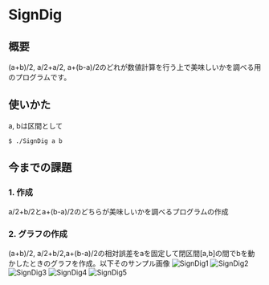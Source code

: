# SignDig
## 概要
(a+b)/2, a/2+a/2, a+(b-a)/2のどれが数値計算を行う上で美味しいかを調べる用のプログラムです。
## 使いかた
a, bは区間として
```
$ ./SignDig a b
```
## 今までの課題
### 1. 作成
a/2+b/2とa+(b-a)/2のどちらが美味しいかを調べるプログラムの作成
### 2. グラフの作成
(a+b)/2, a/2+b/2,a+(b-a)/2の相対誤差をaを固定して閉区間[a,b]の間でbを動かしたときのグラフを作成。以下そのサンプル画像
![SignDig1]("https://github.com/flow6852/SignDig/blob/master/images/SignDig0-1.png")
![SignDig2]("https://github.com/flow6852/SignDig/blob/master/images/SignDig-ave.png")
![SignDig3]("https://github.com/flow6852/SignDig/blob/master/images/SignDig-ave1.png")
![SignDig4]("https://github.com/flow6852/SignDig/blob/master/images/SignDig-ave2.png")
![SignDig5]("https://github.com/flow6852/SignDig/blob/master/images/SignDig-3-0.png")
